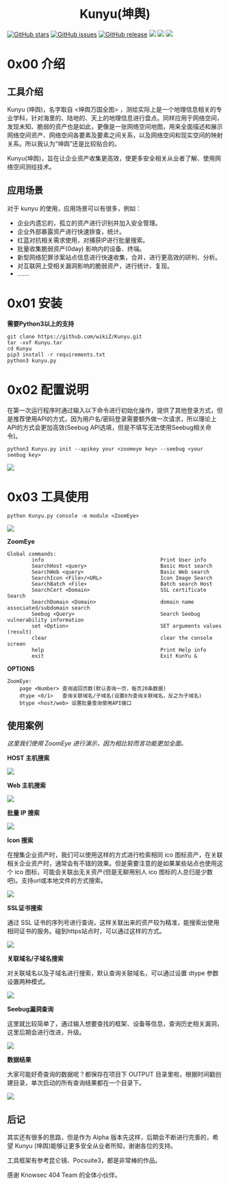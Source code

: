 <h1 align="center">Kunyu(坤舆)</h1>

[![GitHub stars](https://img.shields.io/github/stars/wikiZ/Kunyu)](https://github.com/wikiZ/Kunyu) [![GitHub issues](https://img.shields.io/github/issues/wikiZ/Kunyu)](https://github.com/wikiZ/Kunyu/issues) [![GitHub release](https://img.shields.io/github/release/wikiZ/Kunyu)](https://github.com/wikiZ/Kunyu/releases) ![](https://img.shields.io/badge/python-%3E%3D3.2-yellow) [![](https://img.shields.io/badge/author-风起-blueviolet)](https://github.com/wikiZ) [![](https://img.shields.io/badge/KnownSec-404Team-blue)](https://github.com/wikiZ)

# 0x00 介绍

## 工具介绍

Kunyu (坤舆)，名字取自 <坤舆万国全图> ，测绘实际上是一个地理信息相关的专业学科，针对海里的、陆地的、天上的地理信息进行盘点。同样应用于网络空间，发现未知、脆弱的资产也是如此，更像是一张网络空间地图，用来全面描述和展示网络空间资产、网络空间各要素及要素之间关系，以及网络空间和现实空间的映射关系。所以我认为“坤舆”还是比较贴合的。

Kunyu(坤舆)，旨在让企业资产收集更高效，使更多安全相关从业者了解、使用网络空间测绘技术。

## 应用场景

对于 kunyu 的使用，应用场景可以有很多，例如：

* 企业内遗忘的，孤立的资产进行识别并加入安全管理。 
* 企业外部暴露资产进行快速排查，统计。
* 红蓝对抗相关需求使用，对捕获IP进行批量搜索。
* 批量收集脆弱资产(0day) 影响内的设备、终端。
* 新型网络犯罪涉案站点信息进行快速收集，合并，进行更高效的研判、分析。
* 对互联网上受相关漏洞影响的脆弱资产，进行统计、复现。
* .......

# 0x01 安装

**需要Python3以上的支持**

```
git clone https://github.com/wikiZ/Kunyu.git
tar -xvf Kunyu.tar
cd Kunyu
pip3 install -r requirements.txt
python3 kunyu.py
```

# 0x02 配置说明
在第一次运行程序时通过输入以下命令进行初始化操作，提供了其他登录方式，但是推荐使用API的方式，因为用户名/密码登录需要额外做一次请求，所以理论上API的方式会更加高效(Seebug API选填，但是不填写无法使用Seebug相关命令)。
```
python3 Kunyu.py init --apikey your <zoomeye key> --seebug <your seebug key>
```
![](https://kunyugithub.oss-cn-beijing.aliyuncs.com/images/setinfo.png)

# 0x03 工具使用

```
python Kunyu.py console -m module <ZoomEye>
```
![](https://kunyugithub.oss-accelerate.aliyuncs.com/images/info.png)

**ZoomEye**

```
Global commands:
        info                                      Print User info
        SearchHost <query>                        Basic Host search
        SearchWeb <query>                         Basic Web search
        SearchIcon <File>/<URL>                   Icon Image Search
        SearchBatch <File>                        Batch search Host
        SearchCert <Domain>                       SSL certificate Search
        SearchDomain <Domain>                     domain name associated/subdomain search
        Seebug <Query>                            Search Seebug vulnerability information
        set <Option>                              SET arguments values (result)
        clear                                     clear the console screen
        help                                      Print Help info
        exit                                      Exit KunYu &
```

**OPTIONS**

```
ZoomEye:
	page <Number> 查询返回页数(默认查询一页，每页20条数据)
	dtype <0/1>   查询关联域名/子域名(设置0为查询关联域名，反之为子域名)
	btype <host/web> 设置批量查询使用API接口
```

## 使用案例

*这里我们使用 ZoomEye 进行演示，因为相比较而言功能更加全面。*

**HOST 主机搜索**

![](https://kunyugithub.oss-cn-beijing.aliyuncs.com/images/searchhost.png)

**Web 主机搜索**

![](https://kunyugithub.oss-accelerate.aliyuncs.com/images/searchweb.png)

**批量 IP 搜索**

![](https://kunyugithub.oss-accelerate.aliyuncs.com/images/searchbatch.png)

**Icon 搜索**

在搜集企业资产时，我们可以使用这样的方式进行检索相同 ico 图标资产，在关联相关企业资产时，通常会有不错的效果。但是需要注意的是如果某些站点也使用这个 ico 图标，可能会关联出无关资产(但是无聊用别人 ico 图标的人总归是少数吧)。支持url或本地文件的方式搜索。

![](https://kunyugithub.oss-cn-beijing.aliyuncs.com/images/searchico.png)

**SSL证书搜索**

通过 SSL 证书的序列号进行查询，这样关联出来的资产较为精准，能搜索出使用相同证书的服务。碰到https站点时，可以通过这样的方式。

![](https://kunyugithub.oss-accelerate.aliyuncs.com/images/searchcert.png)

**关联域名/子域名搜索**

对关联域名以及子域名进行搜索，默认查询关联域名，可以通过设置 dtype 参数设置两种模式。

![](https://kunyugithub.oss-accelerate.aliyuncs.com/images/searchdomain.png)

**Seebug漏洞查询**

这里就比较简单了，通过输入想要查找的框架、设备等信息，查询历史相关漏洞，这里后期会进行改进，升级。

![](https://kunyugithub.oss-accelerate.aliyuncs.com/images/seebug.png)

**数据结果**

大家可能好奇查询的数据呢？都保存在项目下 OUTPUT 目录里啦，根据时间戳创建目录，单次启动的所有查询结果都在一个目录下。

![](https://kunyugithub.oss-cn-beijing.aliyuncs.com/images/output.png)


## 后记

其实还有很多的思路，但是作为 Alpha 版本先这样，后期会不断进行完善的，希望 Kunyu (坤舆)能够让更多安全从业者所知，谢谢各位的支持。

工具框架有参考昆仑镜、Pocsuite3，都是非常棒的作品。

感谢 Knowsec 404 Team 的全体小伙伴。
